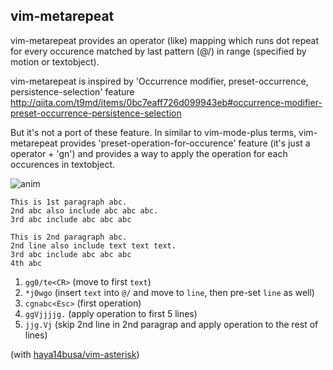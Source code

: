 ## vim-metarepeat

vim-metarepeat provides an operator (like) mapping which runs dot repeat for
every occurence matched by last pattern (@/) in range (specified by motion or
textobject).

vim-metarepeat is inspired by 'Occurrence modifier, preset-occurrence,
persistence-selection' feature
http://qiita.com/t9md/items/0bc7eaff726d099943eb#occurrence-modifier-preset-occurrence-persistence-selection

But it's not a port of these feature. In similar to vim-mode-plus terms,
vim-metarepeat provides 'preset-operation-for-occurence' feature (it's just
a operator + 'gn') and provides a way to apply the operation for each
occurences in textobject.


![anim](https://cloud.githubusercontent.com/assets/3797062/20180056/1a0e62da-a79c-11e6-801c-84f41d188770.gif)

```
This is 1st paragraph abc.
2nd abc also include abc abc abc.
3rd abc include abc abc abc

This is 2nd paragraph abc.
2nd line also include text text text.
3rd abc include abc abc abc
4th abc
```

1. `gg0/te<CR>` (move to first `text`)
2. `*j0wgo` (insert `text` into `@/` and move to `line`, then pre-set `line` as well)
3. `cgnabc<Esc>` (first operation)
4. `ggVjjjjg.` (apply operation to first 5 lines)
5. `jjg.Vj` (skip 2nd line in 2nd paragrap and apply operation to the rest of lines)

(with [haya14busa/vim-asterisk](https://github.com/haya14busa/vim-asterisk))

